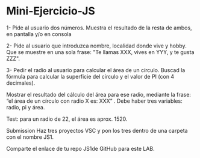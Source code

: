 # Mini-Ejercicio-JS
1- Pide al usuario dos números. Muestra el resultado de la resta de ambos, en pantalla y/o en consola

2- Pide al usuario que introduzca nombre, localidad donde vive y hobby. Que se muestre en una sola frase: "Te llamas XXX, vives en YYY, y te gusta ZZZ".

3- Pedir el radio al usuario para calcular el área de un círculo. Buscad la fórmula para calcular la superficie del círculo y el valor de PI (con 4 decimales). 

Mostrar el resultado del cálculo del área para ese radio, mediante la frase: “el área de un círculo con radio X es: XXX” . Debe haber tres variables: radio, pi y área.

Test: para un radio de 22, el área es aprox. 1520.

Submission
Haz tres proyectos VSC y pon los tres dentro de una carpeta con el nombre JS1.

Comparte el enlace de tu repo JS1de GitHub para este LAB.
